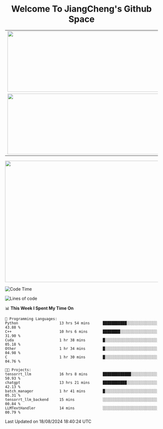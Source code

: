<h1 align="center">Welcome To JiangCheng's Github Space</h1>

<table align="center" frame="void" rules="none" >
  <tr>
    <td>
      <div align="center"> <img height="200px" width="500px"  src="https://github-readme-stats.vercel.app/api?username=thisjiang&hide_title=true&hide_border=true&layout=compact&show_icons=trueline_height=21&text_color=000&icon_color=000&bg_color=0,ea6161,ffc64d,fffc4d,52fa5a&theme=graywhite" /> </div>
    </td>
    <td>
      <div align="center"> <img height="200px" width="500px" src="https://github-readme-stats.vercel.app/api/top-langs/?username=thisjiang&hide_title=true&hide_border=true&layout=compact&langs_count=6&text_color=000&icon_color=fff&bg_color=0,52fa5a,4dfcff,c64dff&theme=graywhite" /> </div>
    </td>
  </tr>
  <tr>
    <td>
      <div align="center"> <img height="200px" width="500px" src="https://github-readme-streak-stats.herokuapp.com/?user=thisjiang&hide_title=true&hide_border=true&layout=compact&langs_count=6" /> </div>
    </td>
    <td>
      <div align="center"> 
      <a href="https://github.com/" target="_blank"><img style="margin: 10px" src="https://profilinator.rishav.dev/skills-assets/git-scm-icon.svg" alt="Git" height="50" /></a>  
      <a href="https://www.linux.org/" target="_blank"><img style="margin: 10px" src="https://profilinator.rishav.dev/skills-assets/linux-original.svg" alt="Linux" height="50" /></a>  
      <a href="https://www.gnu.org/software/bash/" target="_blank"><img style="margin: 10px" src="https://profilinator.rishav.dev/skills-assets/gnu_bash-icon.svg" alt="Bash" height="50" /></a>  
      </div>
    </td>
  </tr>
</table>

<div align="center"> <img height="400px" width="1000px" src="https://github-readme-activity-graph.cyclic.app/graph?username=thisjiang&theme=react&hide_title=true&hide_border=true&layout=compact&langs_count=6" /> </div></td>

<!--START_SECTION:waka-->
![Code Time](http://img.shields.io/badge/Code%20Time-1%2C641%20hrs%2037%20mins-blue)

![Lines of code](https://img.shields.io/badge/From%20Hello%20World%20I%27ve%20Written-218.2%20thousand%20lines%20of%20code-blue)

📊 **This Week I Spent My Time On** 

```text
💬 Programming Languages: 
Python                   13 hrs 54 mins      ███████████░░░░░░░░░░░░░░   43.88 % 
C++                      10 hrs 6 mins       ████████░░░░░░░░░░░░░░░░░   31.90 % 
Cuda                     1 hr 38 mins        █░░░░░░░░░░░░░░░░░░░░░░░░   05.18 % 
Other                    1 hr 34 mins        █░░░░░░░░░░░░░░░░░░░░░░░░   04.98 % 
C                        1 hr 30 mins        █░░░░░░░░░░░░░░░░░░░░░░░░   04.76 % 

🐱‍💻 Projects: 
tensorrt_llm             16 hrs 8 mins       █████████████░░░░░░░░░░░░   50.93 % 
chatgpt                  13 hrs 21 mins      ███████████░░░░░░░░░░░░░░   42.13 % 
batch_manager            1 hr 41 mins        █░░░░░░░░░░░░░░░░░░░░░░░░   05.31 % 
tensorrt_llm_backend     15 mins             ░░░░░░░░░░░░░░░░░░░░░░░░░   00.84 % 
LLMTextHandler           14 mins             ░░░░░░░░░░░░░░░░░░░░░░░░░   00.79 % 
```


 Last Updated on 18/08/2024 18:40:24 UTC
<!--END_SECTION:waka-->
